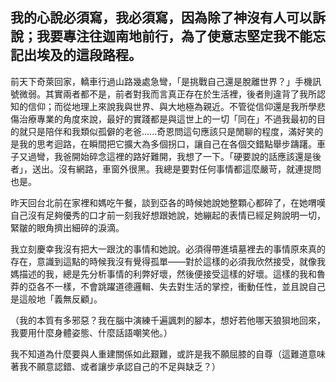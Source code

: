 我的心說必須寫，我必須寫，因為除了神沒有人可以訴說；我要專注往迦南地前行，為了使意志堅定我不能忘記出埃及的這段路程。
-

前天下奇萊回家，轎車行過山路幾處急彎，「是挑戰自己還是脫離世界？」手機訊號微弱。其實兩者都不是，前者對我而言真正存在於生活裡，後者則違背了我所認知的信仰；而從地理上來說我與世界、與大地極為親近。不管從信仰還是我所學悲傷治療專業的角度來說，最好的實踐都是與這世上的一切「同在」不過我最初的目的就只是陪伴和我類似孤僻的老爸......奇恩問這句應該只是閒聊的程度，滿好笑的是我的思考迴路，在瞬間把它擴大為多個拐口，讓自己在各個交錯點舉步躊躇。車子又過彎，我爸開始碎念這裡的路好難開，我想了一下。「硬要說的話應該還是後者」，送出。沒有網路，車窗外很黑。我總是要對任何事情都這麼嚴苛，就連提問也是。

昨天回台北前在家裡和媽吃午餐，談到亞各的時候她說她整顆心都碎了，在她喟嘆自己沒有足夠優秀的口才前一刻我好想跟她說，她繃起的表情已經足夠說明一切，緊皺的眼角擠出細碎的淚滴。

我立刻慶幸我沒有把大一跟沈的事情和她說。必須得帶進墳墓裡去的事情原來真的存在，意識到這點的時候我沒有覺得孤單——對於這樣的必須我欣然接受，就像我媽描述的我，總是先分析事情的利弊好壞，然後便接受這樣的好壞。這樣的我和魯莽的亞各不一樣，不會跳躍道德邏輯、失去對生活的掌控，衝動任性，並且說自己是這般地「義無反顧」。

（我的本質有多邪惡？我在腦中演練千遍諷刺的腳本，想好若他哪天狼狽地回來，我要用什麼身體姿態、什麼話語嘲笑他。）


我不知道為什麼要與人重建關係如此艱難，或許是我不願屈膝的自尊（這難道意味著我不願意認錯、或者讓步承認自己的不足與缺乏？）